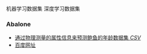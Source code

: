 机器学习数据集  深度学习数据集
### Abalone
* [通过物理测量的属性信息来预测鲍鱼的年龄数据集 *CSV*](http://archive.ics.uci.edu/ml/datasets/Abalone)
* [百度网址](www.baidu.com)
